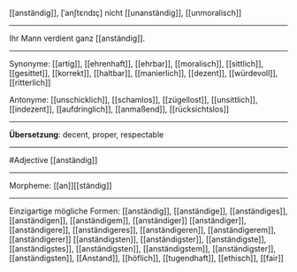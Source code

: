 [[anständig]], [ˈanʃtɛndɪç]
nicht [[unanständig]], [[unmoralisch]]

---
Ihr Mann verdient ganz [[anständig]]. 

---
Synonyme: 
[[artig]], [[ehrenhaft]], [[ehrbar]], [[moralisch]], [[sittlich]], [[gesittet]], [[korrekt]], [[haltbar]], [[manierlich]], [[dezent]], [[würdevoll]], [[ritterlich]]

Antonyme:
[[unschicklich]], [[schamlos]], [[zügellost]], [[unsittlich]], [[indezent]], [[aufdringlich]], [[anmaßend]], [[rücksichtslos]]

---
**Übersetzung**:
decent, proper, respectable

---
#Adjective [[anständig]]

---
Morpheme:
[[an]][[ständig]]

---


Einzigartige mögliche Formen: 
[[anständig]], [[anständige]], [[anständiges]], [[anständigen]], [[anständigem]], [[anständiger]]
[[anständiger]], [[anständigere]], [[anständigeres]], [[anständigeren]], [[anständigerem]], [[anständigerer]]
[[anständigsten]], [[anständigster]], [[anständigste]], [[anständigstes]], [[anständigsten]], [[anständigstem]], [[anständigster]], [[anständigsten]], [[Anstand]], [[höflich]], [[tugendhaft]], [[ethisch]], [[fair]]